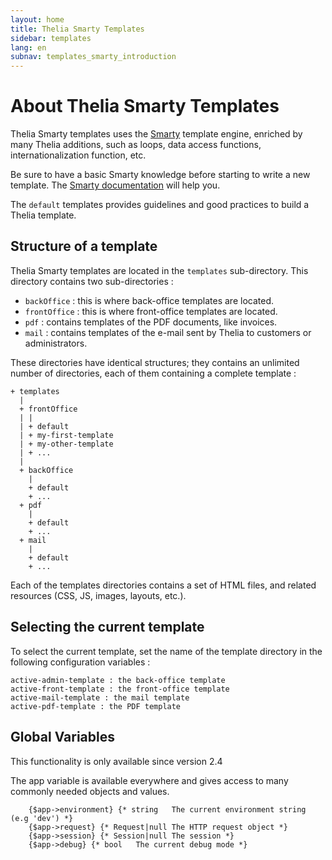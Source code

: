 ```yaml
---
layout: home
title: Thelia Smarty Templates
sidebar: templates
lang: en
subnav: templates_smarty_introduction
---
```


# About Thelia Smarty Templates #

Thelia Smarty templates uses the [Smarty](http://www.smarty.net/) template engine, enriched by many Thelia additions, such as loops, data access functions, internationalization function, etc. 

Be sure to have a basic Smarty knowledge before starting to write a new template. The [Smarty documentation](http://www.smarty.net/docs/en/) will help you.

The `default` templates provides guidelines and good practices to build a Thelia template.

## Structure of a template ##

Thelia Smarty templates are located in the `templates` sub-directory. This directory contains two sub-directories :

- `backOffice` : this is where back-office templates are located.
- `frontOffice` : this is where front-office templates are located.
- `pdf` : contains templates of the PDF documents, like invoices.
- `mail` : contains templates of the e-mail sent by Thelia to customers or administrators.

These directories have identical structures; they contains an unlimited number of directories, each of them containing a complete template :

    + templates
      |
      + frontOffice
      | |
      | + default
      | + my-first-template
      | + my-other-template
      | + ...
      |
      + backOffice
        |
        + default
        + ...
      + pdf
        |
        + default
        + ...
      + mail
        |
        + default
        + ...

Each of the templates directories contains a set of HTML files, and related resources (CSS, JS, images, layouts, etc.).

## Selecting the current template

To select the current template, set the name of the template directory in the following configuration variables :

 	active-admin-template : the back-office template
	active-front-template : the front-office template
	active-mail-template : the mail template
	active-pdf-template : the PDF template

## Global Variables

<div class="alert alert-warning">
<p>This functionality is only available since version 2.4</p>
</div>

The app variable is available everywhere and gives access to many commonly needed objects and values.

```smarty
    {$app->environment} {* string	The current environment string (e.g 'dev') *}
    {$app->request} {* Request|null	The HTTP request object *}
    {$app->session} {* Session|null	The session *}
    {$app->debug} {* bool	The current debug mode *}
```
